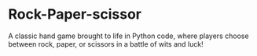 # Rock-Paper-scissor
 A classic hand game brought to life in Python code, where players choose between rock, paper, or scissors in a battle of wits and luck!
